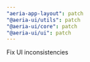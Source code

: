 ```yaml
---
"aeria-app-layout": patch
"@aeria-ui/utils": patch
"@aeria-ui/core": patch
"@aeria-ui/ui": patch
---
```


Fix UI inconsistencies
